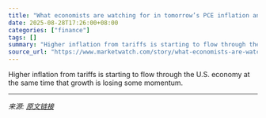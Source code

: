```yaml
---
title: "What economists are watching for in tomorrow’s PCE inflation and spending data"
date: 2025-08-28T17:26:00+08:00
categories: ["finance"]
tags: []
summary: "Higher inflation from tariffs is starting to flow through the U.S. economy at the same time that growth is losing some momentum."
source_url: "https://www.marketwatch.com/story/what-economists-are-watching-for-in-tomorrows-pce-inflation-and-spending-data-4b270fef?mod=mw_rss_topstories"
---
```


Higher inflation from tariffs is starting to flow through the U.S. economy at the same time that growth is losing some momentum.

---

*来源: [原文链接](https://www.marketwatch.com/story/what-economists-are-watching-for-in-tomorrows-pce-inflation-and-spending-data-4b270fef?mod=mw_rss_topstories)*
